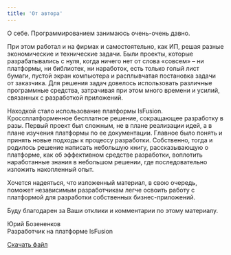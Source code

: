 ```yaml
---
title: 'От автора'
---
```


О себе. Программированием занимаюсь очень-очень давно.

При этом работал и на фирмах и самостоятельно, как ИП, решая разные экономические и технические задачи. Были проекты, которые разрабатывались с нуля, 
когда ничего нет от слова «совсем» – ни платформы, ни библиотек, ни наработок, есть только голый лист бумаги, пустой экран компьютера и 
расплывчатая постановка задачи от заказчика. Для решения задач довелось использовать различные программные средства, затрачивая при этом много времени и усилий, 
связанных с разработкой приложений.

Находкой стало использование платформы lsFusion. Кроссплатформенное бесплатное решение, сокращающее разработку в разы. 
Первый проект был сложным, не в плане реализации идей, а в плане изучения платформы по ее документации. 
Главное было понять и принять новые подходы к процессу разработки. Собственно, тогда и родилось решение написать небольшую книгу, 
рассказывающую о платформе, как об эффективном средстве разработки, 
воплотить наработанные знания в небольшом решении, где последовательно изложить накопленный опыт.

Хочется надеяться, что изложенный материал, в свою очередь, поможет независимым разработчикам легче освоить работу с платформой для разработки собственных 
бизнес-приложений.

Буду благодарен за Ваши отклики и комментарии по этому материалу.

Юрий Бозененков  
Разработчик на платформе lsFusion

[Скачать файл](files/education.backup) 

